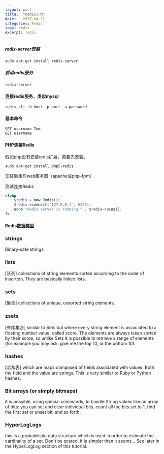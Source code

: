 ```yaml
---
layout: post
title:  "Redis入门"
date:   2017-04-21
categories: Redis
tags: redis
excerpt: redis
---
```



##### redis-server安装

```shell
sudo apt-get install redis-server
```

##### 启动redis服务

```shell
redis-server
```

#### 连接redis服务，类似mysql

```shell
redis-cli -h host -p port -a password
```

#### 基本命令

```shell
SET username Tom
GET username
```

#### PHP连接Redis

假如php没有安装redis扩展，需要先安装。

```shell
sudo apt-get install php5-redis
```
安装后重启web服务器（apache或php-fpm）

测试连接Redis

```php
<?php
	$redis = new Redis();
	$redis->connect('127.0.0.1', 6379);
	echo "Redis server is running:" . $redis->ping();
?>
```

#### Redis[数据类型](https://redis.io/topics/data-types-intro)

### strings

Binary-safe strings

### lists

[队列]
collections of string elements sorted according to the order of insertion. They are basically linked lists.

### sets

[集合]
collections of unique, unsorted string elements.

### zsets

[有序集合]
similar to Sets but where every string element is associated to a floating number value, called score. The elements are always taken sorted by their score, so unlike Sets it is possible to retrieve a range of elements (for example you may ask: give me the top 10, or the bottom 10).

### hashes

[哈希表]
which are maps composed of fields associated with values. Both the field and the value are strings. This is very similar to Ruby or Python hashes.

### Bit arrays (or simply bitmaps)

 it is possible, using special commands, to handle String values like an array of bits: you can set and clear individual bits, count all the bits set to 1, find the first set or unset bit, and so forth.

### HyperLogLogs

this is a probabilistic data structure which is used in order to estimate the cardinality of a set. Don't be scared, it is simpler than it seems... See later in the HyperLogLog section of this tutorial.